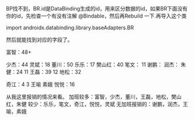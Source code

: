 
BP找不到，BR.id是DataBinding生成的id，用来区分数据的id，如果BR下面没有你的id，先检查一个有没有注解 @Bindable，然后再Rebuild 一下.再导入这个类

import androidx.databinding.library.baseAdapters.BR

然后就能找到对应的字段了。



富智：48+

少杰：44
灵斌：18
董川：50
乐乐：17
樊山红：40
笔文：                  11
谢鹏：
润杰：
朱健：24        11
王磊：39        12
地松：32

奇江：4     3
王喻
素娥
悦悦：16


从我这里报销的情况来看。
加班较多：富智，少杰，董川，王磊，地松，樊山红，朱健
较少：乐乐，笔文，奇江，悦悦，灵斌
无加班报销的：谢鹏，润杰，王喻，素娥
